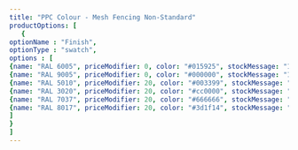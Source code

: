 ```yaml
---
title: "PPC Colour - Mesh Fencing Non-Standard"
productOptions: [
   {
optionName : "Finish",
optionType : "swatch",
options : [
{name: "RAL 6005", priceModifier: 0, color: "#015925", stockMessage: "10 Working Day Lead Time"},
{name: "RAL 9005", priceModifier: 0, color: "#000000", stockMessage: "10 Working Day Lead Time"},
{name: "RAL 5010", priceModifier: 20, color: "#003399", stockMessage: "10 Working Day Lead Time"},
{name: "RAL 3020", priceModifier: 20, color: "#cc0000", stockMessage: "10 Working Day Lead Time"},
{name: "RAL 7037", priceModifier: 20, color: "#666666", stockMessage: "10 Working Day Lead Time"},
{name: "RAL 8017", priceModifier: 20, color: "#3d1f14", stockMessage: "10 Working Day Lead Time"}
]
}
]
---
```

